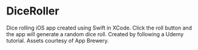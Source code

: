 # DiceRoller
Dice rolling iOS app created using Swift in XCode.
Click the roll button and the app will generate a random dice roll.
Created by following a Udemy tutorial.
Assets courtesy of App Brewery.
